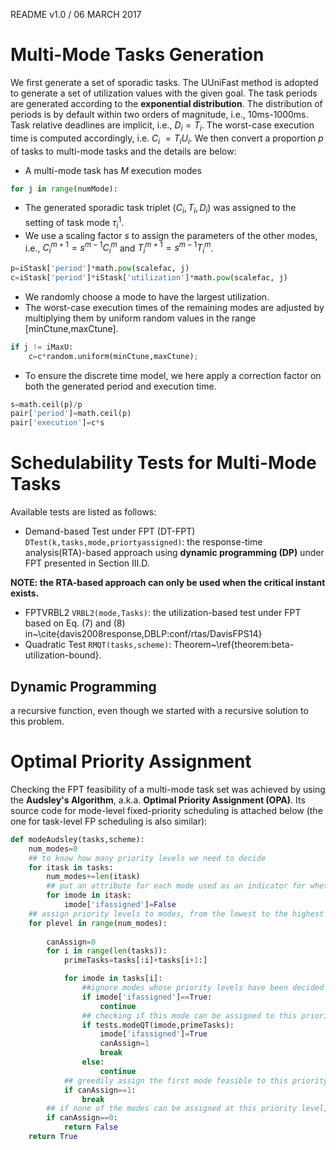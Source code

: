 README v1.0 / 06 MARCH 2017

# Multi-Mode Tasks Generation

We first generate a set of sporadic tasks. 
The UUniFast method is adopted to generate a set of utilization values with the given goal.
The task periods are generated according to the **exponential distribution**.
 The distribution of periods is by default within two orders of magnitude, i.e., $10$ms-$1000$ms. Task relative deadlines are implicit, i.e., $D_i=T_i$. The worst-case execution time is computed accordingly, i.e. $C_i~=T_iU_i$. We then convert a proportion $p$ of tasks to multi-mode tasks and the details are below:

* A multi-mode task has $M$ execution modes
```python
for j in range(numMode):
```
* The generated sporadic task triplet $(C_i,T_i,D_i)$ was assigned to the setting of task mode $\tau_i^1$.
* We use a scaling factor $s$ to assign the parameters of the other modes, i.e., $C_i^{m+1}=s^{m-1}C_i^{m}$ and $T_i^{m+1}=s^{m-1}T_i^{m}$. 
```python
p=iStask['period']*math.pow(scalefac, j)
c=iStask['period']*iStask['utilization']*math.pow(scalefac, j) 
```
* We randomly choose a mode to have the largest utilization. 
* The worst-case execution times of the remaining modes are adjusted by multiplying them by uniform random values in the range [minCtune,maxCtune].
```python         
if j != iMaxU:      
    c=c*random.uniform(minCtune,maxCtune);
```
* To ensure the discrete time model, we here apply a correction factor on both the generated period and execution time.
```python
s=math.ceil(p)/p
pair['period']=math.ceil(p) 
pair['execution']=c*s
```

# Schedulability Tests for Multi-Mode Tasks 

Available tests are listed as follows:

* Demand-based Test under FPT (DT-FPT) `DTest(k,tasks,mode,priortyassigned)`: the response-time analysis(RTA)-based approach using **dynamic programming (DP)** under FPT presented in Section III.D.

**NOTE: the RTA-based approach can only be used when the critical instant exists.**

* FPTVRBL2 `VRBL2(mode,Tasks)`: the utilization-based test under FPT based on Eq. (7) and (8) in~\cite{davis2008response,DBLP:conf/rtas/DavisFPS14}
* Quadratic Test `RMQT(tasks,scheme)`: Theorem~\ref{theorem:beta-utilization-bound}.


## Dynamic Programming 
a recursive function, even though we started with a recursive solution to this problem.


# Optimal Priority Assignment
Checking the FPT feasibility of a multi-mode task set was achieved by using the **Audsley's Algorithm**, a.k.a. **Optimal Priority Assignment (OPA)**. Its source code for mode-level fixed-priority scheduling is attached below (the one for task-level FP scheduling is also similar): 

```python
def modeAudsley(tasks,scheme):
	num_modes=0
	## to know how many priority levels we need to decide
	for itask in tasks:
		num_modes+=len(itask)
		## put an attribute for each mode used as an indicator for whether or not its priority level is assigned
		for imode in itask:
			imode['ifassigned']=False		
	## assign priority levels to modes, from the lowest to the highest
	for plevel in range(num_modes):
	
		canAssign=0
		for i in range(len(tasks)):
			primeTasks=tasks[:i]+tasks[i+1:]		

			for imode in tasks[i]:
				##ignore modes whose priority levels have been decided
				if imode['ifassigned']==True:
					continue
				## checking if this mode can be assigned to this priority level by QT test
				if tests.modeQT(imode,primeTasks):										
					imode['ifassigned']=True
					canAssign=1
					break
				else:
					continue
			## greedily assign the first mode feasible to this priority level
			if canAssign==1:
				break
		## if none of the modes can be assigned at this priority level, return unscheduable
		if canAssign==0:
			return False
	return True
```